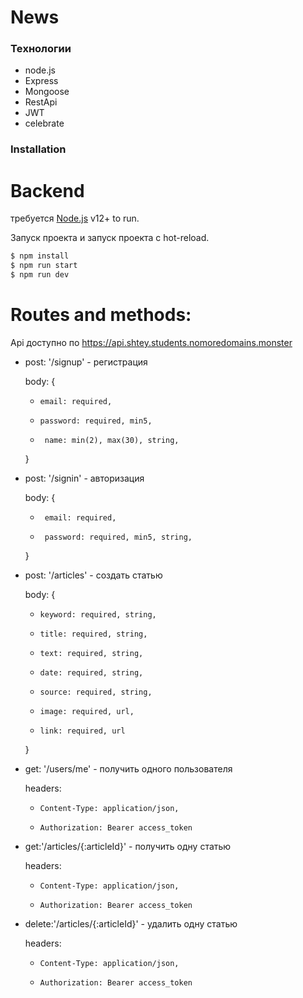 # News

### Teхнологии

* node.js
* Express
* Mongoose
* RestApi
* JWT
* celebrate

### Installation

# Backend
требуется [Node.js](https://nodejs.org/) v12+ to run.

Запуск проекта и запуск проекта с hot-reload.

```sh
$ npm install
$ npm run start
$ npm run dev
```

# Routes and methods:
Api доступно по https://api.shtey.students.nomoredomains.monster

* post: '/signup' - регистрация

  body: {

  *     email: required,

  *     password: required, min5,

  *      name: min(2), max(30), string,

  }


* post: '/signin' - авторизация

  body: {

  *      email: required, 

  *      password: required, min5, string,

  }


* post: '/articles' - создать статью

  body: {

  *     keyword: required, string,

  *     title: required, string,

  *     text: required, string,

  *     date: required, string,

  *     source: required, string,

  *     image: required, url,

  *     link: required, url

  }


* get: '/users/me' - получить одного пользователя

  headers:

  *     Content-Type: application/json,

  *     Authorization: Bearer access_token


* get:'/articles/{:articleId}' - получить одну статью

  headers:

  *     Content-Type: application/json,

  *     Authorization: Bearer access_token


* delete:'/articles/{:articleId}' - удалить одну статью

  headers:

  *     Content-Type: application/json,

  *     Authorization: Bearer access_token
  
